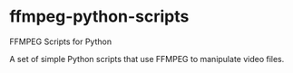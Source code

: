 # ffmpeg-python-scripts
FFMPEG Scripts for Python

A set of simple Python scripts that use FFMPEG to manipulate video files.
